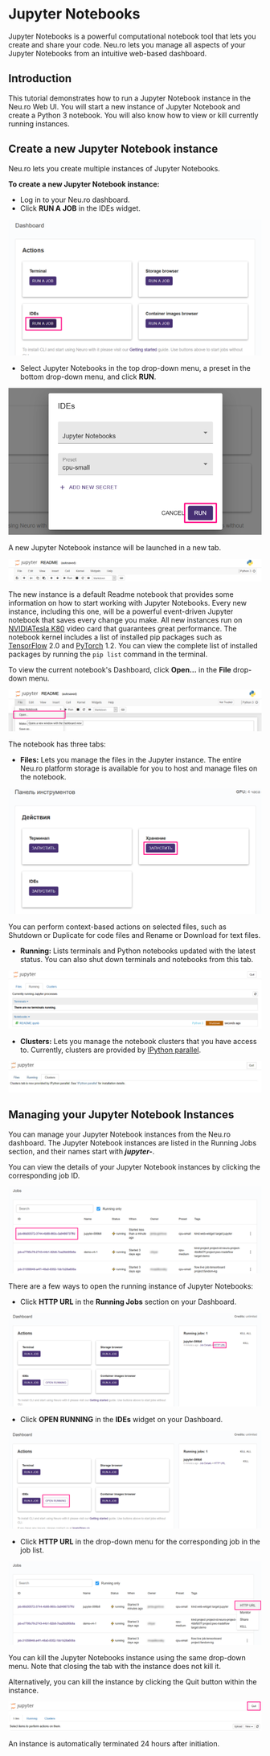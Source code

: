 # Jupyter Notebooks

Jupyter Notebooks is a powerful computational notebook tool that lets you create and share your code. Neu.ro lets you manage all aspects of your Jupyter Notebooks from an intuitive web-based dashboard.

## Introduction

This tutorial demonstrates how to run a Jupyter Notebook instance in the Neu.ro Web UI. You will start a new instance of Jupyter Notebook and create a Python 3 notebook. You will also know how to view or kill currently running instances.

## Create a new Jupyter Notebook instance

Neu.ro lets you create multiple instances of Jupyter Notebooks.

**To create a new Jupyter Notebook instance:**

* Log in to your Neu.ro dashboard.
* Click **RUN A JOB** in the IDEs widget.

![](../../.gitbook/assets/image%20%28195%29.png)

* Select Jupyter Notebooks in the top drop-down menu, a preset in the bottom drop-down menu, and click **RUN**.

![](../../.gitbook/assets/image%20%28197%29.png)

A new Jupyter Notebook instance will be launched in a new tab.

![](../../.gitbook/assets/zobrazhennya%20%2828%29%20%281%29.png)

The new instance is a default Readme notebook that provides some information on how to start working with Jupyter Notebooks. Every new instance, including this one, will be a powerful event-driven Jupyter notebook that saves every change you make. All new instances run on [NVIDIA](https://www.nvidia.com/en-gb/data-center/tesla-k80/)[Tesla K80](https://www.nvidia.com/en-gb/data-center/tesla-k80/) video card that guarantees great performance. The notebook kernel includes a list of installed pip packages such as [TensorFlow](https://www.tensorflow.org/) 2.0 and [PyTorch](https://pytorch.org/) 1.2. You can view the complete list of installed packages by running the `pip list` command in the terminal.

To view the current notebook's Dashboard, click **Open...** in the **File** drop-down menu.

![](../../.gitbook/assets/image%20%2816%29.png)

The notebook has three tabs:

* **Files:** Lets you manage the files in the Jupyter instance. The entire Neu.ro platform storage is available for you to host and manage files on the notebook.

![Files tab](../../.gitbook/assets/image%20%2834%29.png)

You can perform context-based actions on selected files, such as Shutdown or Duplicate for code files and Rename or Download for text files.

* **Running:** Lists terminals and Python notebooks updated with the latest status. You can also shut down terminals and notebooks from this tab.

![Running tab](../../.gitbook/assets/image%20%2847%29.png)

* **Clusters:** Lets you manage the notebook clusters that you have access to. Currently, clusters are provided by [IPython parallel](https://github.com/ipython/ipyparallel).

![Clusters tab](../../.gitbook/assets/Jupyter_Clusters.jpg)

## Managing your Jupyter Notebook Instances

You can manage your Jupyter Notebook instances from the Neu.ro dashboard. The Jupyter Notebook instances are listed in the Running Jobs section, and their names start with _**jupyter-**_. 

You can view the details of your Jupyter Notebook instances by clicking the corresponding job ID.

![](../../.gitbook/assets/image%20%28205%29.png)

There are a few ways to open the running instance of Jupyter Notebooks:

* Click **HTTP URL** in the **Running Jobs** section on your Dashboard.

![](../../.gitbook/assets/image%20%28207%29.png)

* Click **OPEN RUNNING** in the **IDEs** widget on your Dashboard.

![](../../.gitbook/assets/image%20%28203%29.png)

* Click **HTTP URL** in the drop-down menu for the corresponding job in the job list.

![](../../.gitbook/assets/image%20%28204%29.png)

You can kill the Jupyter Notebooks instance using the same drop-down menu. Note that closing the tab with the instance does not kill it.

Alternatively, you can kill the instance by clicking the Quit button within the instance.

![](../../.gitbook/assets/image%20%2820%29%20%281%29.png)

An instance is automatically terminated 24 hours after initiation.


